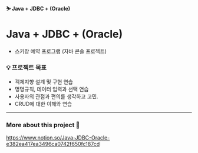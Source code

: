 #### ⛷ Java + JDBC + (Oracle) 

# Java + JDBC + (Oracle)

- 스키장 예약 프로그램 (자바 콘솔 프로젝트)

### 💡 프로젝트 목표

- 객체지향 설계 및 구현 연습
- 명명규칙, 데이터 입력과 선택 연습
- 사용자의 관점과 편의를 생각하고 고민.
- CRUD에 대한 이해와 연습

---
### More about this project 🔽
https://www.notion.so/Java-JDBC-Oracle-e382ea417ea3496ca0742f650fc187cd
